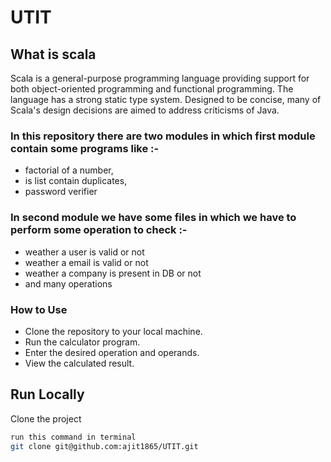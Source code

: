 # UTIT


## What is scala

Scala is a general-purpose programming language providing support for both object-oriented programming and functional programming. The language has a strong static type system. Designed to be concise, many of Scala's design decisions are aimed to address criticisms of Java.

### In this repository there are two modules in which first module contain some programs like :-
 - factorial of a number,
- is list contain duplicates, 
- password verifier

### In second module we have some files in which we have to perform some operation to check :-
- weather a user is valid or not
- weather a email is valid or not
- weather a company is present in DB or not 
- and many operations

### How to Use
- Clone the repository to your local machine.
- Run the calculator program.
- Enter the desired operation and operands.
- View the calculated result.


## Run Locally

Clone the project

```bash
run this command in terminal
git clone git@github.com:ajit1865/UTIT.git

```

